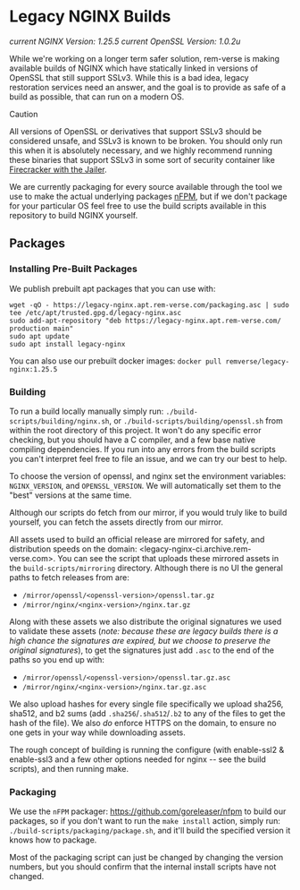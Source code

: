 # Legacy NGINX Builds #

*current NGINX Version: 1.25.5*
*current OpenSSL Version: 1.0.2u*

While we're working on a longer term safer solution, rem-verse is making
available builds of NGINX which have statically linked in versions of
OpenSSL that still support SSLv3. While this is a bad idea, legacy restoration
services need an answer, and the goal is to provide as safe of a build as
possible, that can run on a modern OS.

> [!CAUTION]
> All versions of OpenSSL or derivatives that support SSLv3 should be considered
> unsafe, and SSLv3 is known to be broken. You should only run this when it is
> absolutely necessary, and we highly recommend running these binaries that
> support SSLv3 in some sort of security container like
> [Firecracker with the Jailer](https://firecracker-microvm.github.io/).

We are currently packaging for every source available through the tool we use
to make the actual underlying packages [nFPM](https://github.com/goreleaser/nfpm),
but if we don't package for your particular OS feel free to use the build scripts
available in this repository to build NGINX yourself.

## Packages ##

### Installing Pre-Built Packages ###

We publish prebuilt apt packages that you can use with:

```
wget -qO - https://legacy-nginx.apt.rem-verse.com/packaging.asc | sudo tee /etc/apt/trusted.gpg.d/legacy-nginx.asc
sudo add-apt-repository "deb https://legacy-nginx.apt.rem-verse.com/ production main"
sudo apt update
sudo apt install legacy-nginx
```

You can also use our prebuilt docker images: `docker pull remverse/legacy-nginx:1.25.5`

### Building ###

To run a build locally manually simply run:
`./build-scripts/building/nginx.sh`, or `./build-scripts/building/openssl.sh`
from within the root directory of this project. It won't do any specific error
checking, but you should have a C compiler, and a few base native compiling
dependencies. If you run into any errors from the build scripts you can't
interpret feel free to file an issue, and we can try our best to help.

To choose the version of openssl, and nginx set the environment variables:
`NGINX_VERSION`, and `OPENSSL_VERSION`. We will automatically set them to
the "best" versions at the same time.

Although our scripts do fetch from our mirror, if you would truly like to build
yourself, you can fetch the assets directly from our mirror.

All assets used to build an official release are mirrored for safety, and
distribution speeds on the domain: <legacy-nginx-ci.archive.rem-verse.com>.
You can see the script that uploads these mirrored assets in the
`build-scripts/mirroring` directory. Although there is no UI the general paths
to fetch releases from are:

- `/mirror/openssl/<openssl-version>/openssl.tar.gz`
- `/mirror/nginx/<nginx-version>/nginx.tar.gz`

Along with these assets we also distribute the original signatures we used to
validate these assets (*note: because these are legacy builds there is a high
chance the signatures are expired, but we choose to preserve the
original signatures*), to get the signatures just add `.asc` to the end of the
paths so you end up with:

- `/mirror/openssl/<openssl-version>/openssl.tar.gz.asc`
- `/mirror/nginx/<nginx-version>/nginx.tar.gz.asc`

We also upload hashes for every single file specifically we upload sha256,
sha512, and b2 sums (add `.sha256`/`.sha512`/`.b2` to any of the files to get
the hash of the file). We also *do* enforce HTTPS on the domain, to ensure no
one gets in your way while downloading assets.

The rough concept of building is running the configure (with enable-ssl2 &
enable-ssl3 and a few other options needed for nginx -- see the build scripts),
and then running make.

### Packaging ###

We use the `nFPM` packager: https://github.com/goreleaser/nfpm to build our
packages, so if you don't want to run the `make install` action, simply run:
`./build-scripts/packaging/package.sh`, and it'll build the specified version
it knows how to package.

Most of the packaging script can just be changed by changing the version
numbers, but you should confirm that the internal install scripts have not
changed.
